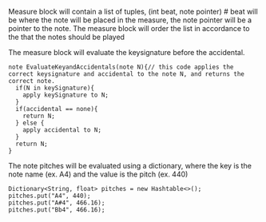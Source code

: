 Measure block will contain a list of tuples, (int beat, note pointer) # beat will be where the note will be placed in the measure, the note pointer will be a pointer to the note.
The measure block will order the list in accordance to the that the notes should be played

The measure block will evaluate the keysignature before the accidental. 

```
note EvaluateKeyandAccidentals(note N){// this code applies the correct keysignature and accidental to the note N, and returns the correct note.
  if(N in keySignature){
    apply keySignature to N;
  }
  if(accidental == none){
    return N;
  } else {
    apply accidental to N;
  }
  return N;
}
```

The note pitches will be evaluated using a dictionary, where the key is the note name (ex. A4) and the value is the pitch (ex. 440)

```
Dictionary<String, float> pitches = new Hashtable<>();
pitches.put("A4", 440);
pitches.put("A#4", 466.16);
pitches.put("Bb4", 466.16);
```
